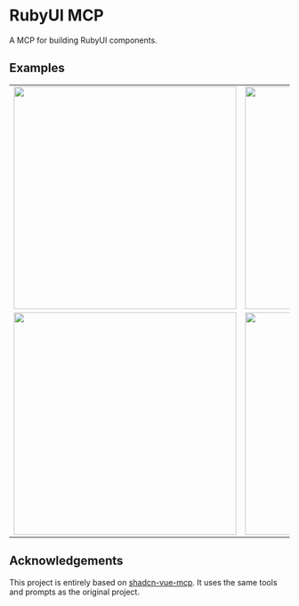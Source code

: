 # RubyUI MCP

A MCP for building RubyUI components.

## Examples

<div align="center">
  <table>
    <tr>
      <td><img src="https://github.com/user-attachments/assets/de7a3267-e566-46f9-85a0-83a7f4346d20" width="400"/></td>
      <td><img src="https://github.com/user-attachments/assets/b892478a-21f0-4eee-b951-fa6541f2b19e" width="400"/></td>
    </tr>
    <tr>
      <td><img src="https://github.com/user-attachments/assets/b067a075-454e-4522-b9c8-25ebea0b77ab" width="400"/></td>
      <td><img src="https://github.com/user-attachments/assets/b91b833f-d57e-44c8-82cc-79b05cdeed36" width="400"/></td>
    </tr>
  </table>
</div>

## Acknowledgements

This project is entirely based on [shadcn-vue-mcp](https://github.com/HelloGGX/shadcn-vue-mcp). It uses the same tools and prompts as the original project.

